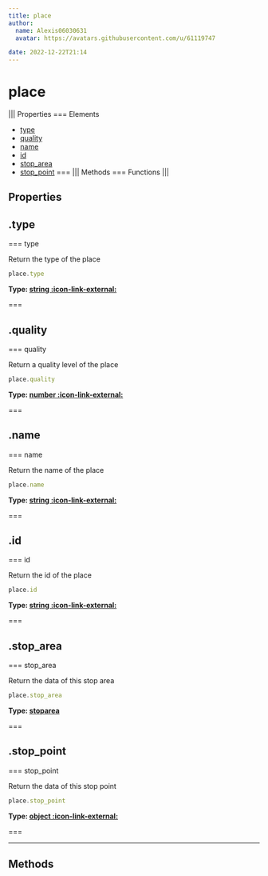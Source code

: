 ```yaml
---
title: place
author:
  name: Alexis06030631
  avatar: https://avatars.githubusercontent.com/u/61119747

date: 2022-12-22T21:14
---
```


# place

||| Properties
=== Elements
- [type](#type)
- [quality](#quality)
- [name](#name)
- [id](#id)
- [stop_area](#stop_area)
- [stop_point](#stop_point)
===
||| Methods
=== Functions
|||
## Properties
## .type

=== type

Return the type of the place


```javascript
place.type
```
**Type: [string :icon-link-external:](https://developer.mozilla.org/en-US/docs/Web/JavaScript/Reference/Global_Objects/String)**

===

## .quality

=== quality

Return a quality level of the place


```javascript
place.quality
```
**Type: [number :icon-link-external:](https://developer.mozilla.org/en-US/docs/Web/JavaScript/Reference/Global_Objects/Number)**

===

## .name

=== name

Return the name of the place


```javascript
place.name
```
**Type: [string :icon-link-external:](https://developer.mozilla.org/en-US/docs/Web/JavaScript/Reference/Global_Objects/String)**

===

## .id

=== id

Return the id of the place


```javascript
place.id
```
**Type: [string :icon-link-external:](https://developer.mozilla.org/en-US/docs/Web/JavaScript/Reference/Global_Objects/String)**

===

## .stop_area

=== stop_area

Return the data of this stop area


```javascript
place.stop_area
```
**Type: [stoparea](../structures/stoparea)**

===

## .stop_point

=== stop_point

Return the data of this stop point


```javascript
place.stop_point
```
**Type: [object :icon-link-external:](https://developer.mozilla.org/en-US/docs/Web/JavaScript/Reference/Global_Objects/Object)**

===

---
## Methods
